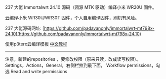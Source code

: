 237 大佬 Immortalwrt 24.10 源码（闭源 MTK 驱动）编译小米 WR20U 固件。

云编译小米 WR30U/WR30T 固件，个人自用编译固件，刷机有风险。

237 大佬源码网址:
[https://github.com/padavanonly/immortalwrt-mt798x-24.10](https://github.com/padavanonly/immortalwrt-mt798x-24.10)

使用p3terx云编译模板
[中文教程](https://p3terx.com/archives/build-openwrt-with-github-actions.html)

----------------------------------------------------------------
注意，新建的repositories ，要修改权限（原来只读，改成读写权限）。
Settings，Actions，General，右侧栏拉到最下面，	Workflow permissions，勾选 Read and write permissions

